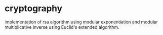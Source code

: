 # cryptography
implementation of rsa algorithm using modular exponentiation and modular multiplicative inverse using Euclid's extended algorithm.
